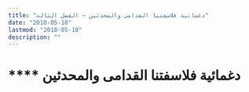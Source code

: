 ```yaml
---
title: "دغمائية فلاسفتنا القدامى والمحدثين – الفصل الثالث"
date: "2018-05-10"
lastmod: "2018-05-10"
description: ""
---
```

# **** **دغمائية** فلاسفتنا القدامى والمحدثين

###